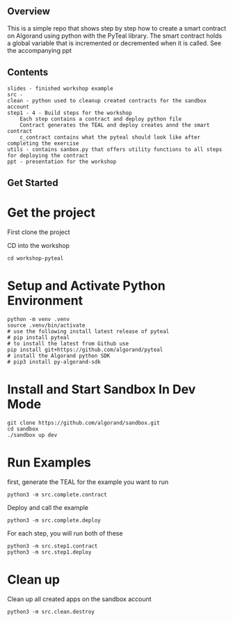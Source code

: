 ## Overview
This is a simple repo that shows step by step how to create a smart contract on Algorand using python with the PyTeal library. The smart contract holds a global variable that is incremented or decremented when it is called. See the accompanying ppt

## Contents
    slides - finished workshop example
    src -
    clean - python used to cleanup created contracts for the sandbox account
    step1 - 4 - Build steps for the workshop
        Each step contains a contract and deploy python file
        Contract generates the TEAL and deploy creates annd the smart contract
        c_contract contains what the pyteal should look like after completing the exercise
    utils - contains sanbox.py that offers utility functions to all steps for deploying the contract    
    ppt - presentation for the workshop

## Get Started
# Get the project
First clone the project

CD into the workshop

```
cd workshop-pyteal
```

# Setup and Activate Python Environment

```
python -m venv .venv
source .venv/bin/activate
# use the following install latest release of pyteal
# pip install pyteal  
# to install the latest from Github use
pip install git+https://github.com/algorand/pyteal
# install the Algorand python SDK
# pip3 install py-algorand-sdk
```

# Install and Start Sandbox In Dev Mode

```
git clone https://github.com/algorand/sandbox.git
cd sandbox
./sandbox up dev
```

# Run Examples
first, generate the TEAL for the example you want to run

```
python3 -m src.complete.contract
```

Deploy and call the example

```
python3 -m src.complete.deploy
```

For each step, you will run both of these

```
python3 -m src.step1.contract
python3 -m src.step1.deploy
```

# Clean up
Clean up all created apps on the sandbox account

```
python3 -m src.clean.destroy
```

